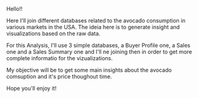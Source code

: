 Hello!!

Here I'll join different databases related to the avocado consumption in various markets in the USA. The ideia here is to generate insight and visualizations based on the raw data.

For this Analysis, I'll use 3 simple databases, a Buyer Profile one, a Sales one and a Sales Summary one and I'll ne joining then in order to get more complete informatio for the vizualizations.

My objective will be to get some main insights about the avocado comsuption and it's price thoughout time.

Hope you'll enjoy it!
